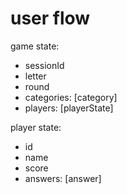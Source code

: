 # user flow

game state:
- sessionId
- letter
- round
- categories: [category]
- players: [playerState]

player state:
- id
- name
- score
- answers: [answer]